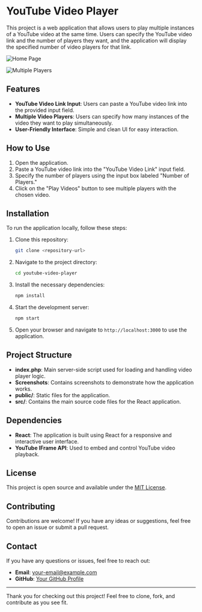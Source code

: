 # YouTube Video Player

This project is a web application that allows users to play multiple instances of a YouTube video at the same time. Users can specify the YouTube video link and the number of players they want, and the application will display the specified number of video players for that link.

![Home Page](Screenshot_41.png)

![Multiple Players](Screenshot_42.png)

## Features

- **YouTube Video Link Input**: Users can paste a YouTube video link into the provided input field.
- **Multiple Video Players**: Users can specify how many instances of the video they want to play simultaneously.
- **User-Friendly Interface**: Simple and clean UI for easy interaction.

## How to Use

1. Open the application.
2. Paste a YouTube video link into the "YouTube Video Link" input field.
3. Specify the number of players using the input box labeled "Number of Players."
4. Click on the "Play Videos" button to see multiple players with the chosen video.

## Installation

To run the application locally, follow these steps:

1. Clone this repository:
   ```bash
   git clone <repository-url>
   ```

2. Navigate to the project directory:
   ```bash
   cd youtube-video-player
   ```

3. Install the necessary dependencies:
   ```bash
   npm install
   ```

4. Start the development server:
   ```bash
   npm start
   ```

5. Open your browser and navigate to `http://localhost:3000` to use the application.

## Project Structure

- **index.php**: Main server-side script used for loading and handling video player logic.
- **Screenshots**: Contains screenshots to demonstrate how the application works.
- **public/**: Static files for the application.
- **src/**: Contains the main source code files for the React application.

## Dependencies

- **React**: The application is built using React for a responsive and interactive user interface.
- **YouTube IFrame API**: Used to embed and control YouTube video playback.

## License

This project is open source and available under the [MIT License](LICENSE).

## Contributing

Contributions are welcome! If you have any ideas or suggestions, feel free to open an issue or submit a pull request.

## Contact

If you have any questions or issues, feel free to reach out:

- **Email**: [your-email@example.com](mailto:your-email@example.com)
- **GitHub**: [Your GitHub Profile](https://github.com/your-profile)

---
Thank you for checking out this project! Feel free to clone, fork, and contribute as you see fit.

